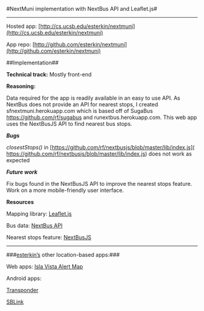#NextMuni implementation with NextBus API and Leaflet.js#

***

Hosted app: [http://cs.ucsb.edu/esterkin/nextmuni](http://cs.ucsb.edu/esterkin/nextmuni)

App repo: [http://github.com/esterkin/nextmuni](http://github.com/esterkin/nextmuni)



##Implementation##


**Technical track:** Mostly front-end

**Reasoning:** 

Data required for the app is readily available in an easy to use API. As NextBus does not provide an API for nearest stops, I created sfnextmuni.herokuapp.com which is based off of SugaBus https://github.com/rf/sugabus and runextbus.herokuapp.com. This web app uses the NextBusJS API to find nearest bus stops.

***Bugs***

*closestStops()* in [https://github.com/rf/nextbusjs/blob/master/lib/index.js]( https://github.com/rf/nextbusjs/blob/master/lib/index.js) does not work as expected 

***Future work***

Fix bugs found in the NextBusJS API to improve the nearest stops feature. 
Work on a more mobile-friendly user interface. 

**Resources** 

Mapping library: [Leaflet.js](http://leaflet.js)  

Bus data: [NextBus API]( http://www.nextbus.com/xmlFeedDocs/NextBusXMLFeed.pdf) 

Nearest stops feature: [NextBusJS](https://github.com/rf/nextbusjs) 



***


###[esterkin’s](http://github.com/esterkin) other location-based apps:###



Web apps: [Isla Vista Alert Map]( http://ivalertmap.appspot.con)


Android apps:

[Transponder](https://play.google.com/store/apps/details?id=com.transponderapp)

[SBLink](https://play.google.com/store/apps/details?id=sblink.app) 





